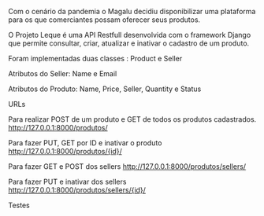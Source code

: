 Com o cenário da pandemia o Magalu decidiu disponibilizar uma plataforma para os que comerciantes possam oferecer seus produtos.

O Projeto Leque é uma API Restfull desenvolvida com o framework Django que permite consultar, criar, atualizar e inativar o cadastro de um produto.

Foram implementadas duas classes : Product e Seller

Atributos do Seller:
Name e Email

Atributos do Produto:
Name, Price, Seller, Quantity e Status

URLs

Para realizar POST de um produto e GET de todos os produtos cadastrados.
http://127.0.0.1:8000/produtos/

Para fazer PUT, GET por ID e inativar o produto 
http://127.0.0.1:8000/produtos/{id}/

Para fazer GET e POST dos sellers http://127.0.0.1:8000/produtos/sellers/


Para fazer PUT e inativar dos sellers
http://127.0.0.1:8000/produtos/sellers/{id}/

Testes






